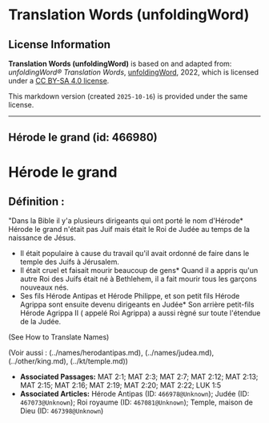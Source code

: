 # Translation Words (unfoldingWord)

## License Information

**Translation Words (unfoldingWord)** is based on and adapted from: _unfoldingWord® Translation Words_, [unfoldingWord](https://unfoldingword.org/utw), 2022, which is licensed under a [CC BY-SA 4.0 license](https://creativecommons.org/licenses/by-sa/4.0/legalcode.en).

This markdown version (created `2025-10-16`) is provided under the same license.



--------------------------------

## Hérode le grand (id: 466980)

Hérode le grand
===============

Définition :
------------

"Dans la Bible il y'a plusieurs dirigeants qui ont porté le nom d'Hérode\* Hérode le grand n'était pas Juif mais était le Roi de Judée au temps de la naissance de Jésus.

* Il était populaire à cause du travail qu'il avait ordonné de faire dans le temple des Juifs à Jérusalem.
* Il était cruel et faisait mourir beaucoup de gens\* Quand il a appris qu'un autre Roi des Juifs était né à Bethlehem, il a fait mourir tous les garçons nouveaux nés.
* Ses fils Hérode Antipas et Hérode Philippe, et son petit fils Hérode Agrippa sont ensuite devenu dirigeants en Judée\* Son arrière petit\-fils Hérode Agrippa II ( appelé Roi Agrippa) a aussi règné sur toute l'étendue de la Judée.

(See How to Translate Names)

(Voir aussi : (../names/herodantipas.md), (../names/judea.md), (../other/king.md), (../kt/temple.md))

* **Associated Passages:** MAT 2:1; MAT 2:3; MAT 2:7; MAT 2:12; MAT 2:13; MAT 2:15; MAT 2:16; MAT 2:19; MAT 2:20; MAT 2:22; LUK 1:5
* **Associated Articles:** Hérode Antipas (ID: `466978@Unknown`); Judée (ID: `467073@Unknown`); Roi royaume (ID: `467081@Unknown`); Temple, maison de Dieu (ID: `467398@Unknown`)

